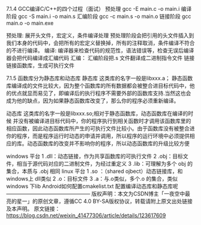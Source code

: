 7.1.4 GCC编译C/C++的四个过程（面试）
预处理
gcc -E main.c -o main.i
编译阶段
gcc -S main.i -o main.s
汇编阶段
gcc -c main.s -o main.o
链接阶段
gcc main.o -o main.exe

预处理:
展开头文件，宏定义，条件编译处理
预处理阶段会把引用的头文件插入到我们本身的代码中，会把所有的宏定义替换掉，所有的注释取消，条件编译不符合的不进行编译。
编译:
编译器来检查代码的规范性，语法错误等，检查无误后编译器会把代码编译成汇编代码
汇编：
汇编阶段把.s 文件翻译成二进制指令文件
链接
链接函数库，生成可执行文件

7.1.5 函数库分为静态库和动态库
静态库
这类库的名字一般是libxxx.a；
静态函数库编译成的文件比较大，因为整个函数库的所有数据都会被整合进目标代码中，他的优点就显而易见了，即编译后的执行程序不需要外部的函数库支持.当然这也会成为他的缺点，因为如果静态函数库改变了，那么你的程序必须重新编译。

动态库
这类库的名字一般是libxxx.so;相对于静态函数库，动态函数库在编译的时候 并没有被编译进目标代码中，你的程序执行到相关函数时才调用该函数库里的相应函数，因此动态函数库所产生的可执行文件比较小。由于函数库没有被整合进你的程序，而是程序运行时动态的申请并调用，所以程序的运行环境中必须提供相应的库。动态函数库的改变并不影响你的程序，所以动态函数库的升级比较方便

windows 平台
1 .dll：动态链接，作为共享函数库的可执行文件
2 .obj：目标文件，相当于源代码对应的二进制文件，为经过重定义
3 .lib：可理解为多个 obj 的集合，本质与 .obj 相同
linux 平台
1 .so ：（shared ojbect）动态链接库，和windows上 dll类似
2 .o：目标文件
3 .a：与.o类似，多个.o 的集合，类似windows 下lib
Android如何配置cmakelist.txt 配置编译动态库和静态库呢
————————————————
版权声明：本文为CSDN博主「一夜空中最亮的星一」的原创文章，遵循CC 4.0 BY-SA版权协议，转载请附上原文出处链接及本声明。
原文链接：https://blog.csdn.net/weixin_41477306/article/details/123617609


